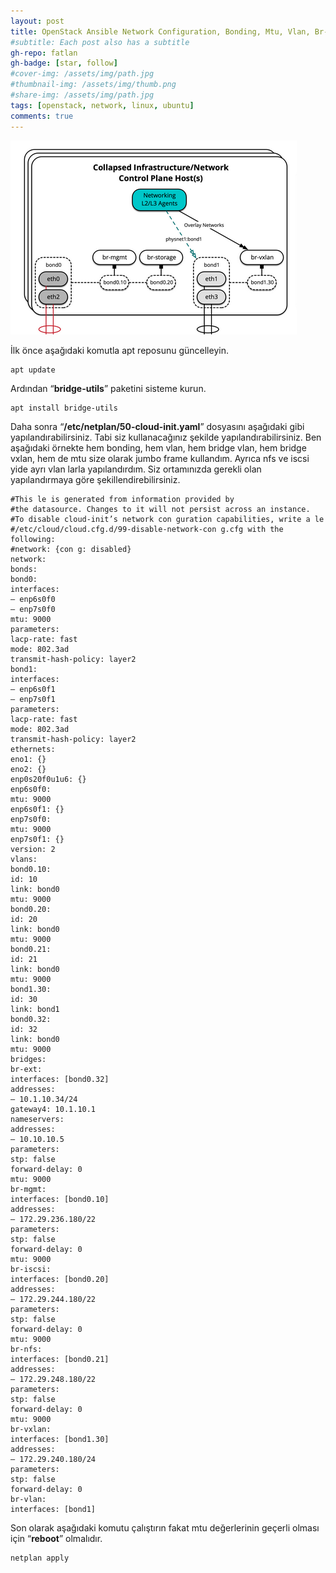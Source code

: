 ```yaml
---
layout: post
title: OpenStack Ansible Network Configuration, Bonding, Mtu, Vlan, Br-vlan, Br-vxlan With NETPLAN On Ubuntu 18
#subtitle: Each post also has a subtitle
gh-repo: fatlan
gh-badge: [star, follow]
#cover-img: /assets/img/path.jpg
#thumbnail-img: /assets/img/thumb.png
#share-img: /assets/img/path.jpg
tags: [openstack, network, linux, ubuntu]
comments: true
---
```

![Crepe](assets/img/openstack-ansib-netplan-ubuntu/op-ub-net-conf01.png)

İlk önce aşağıdaki komutla apt reposunu güncelleyin.

~~~
apt update
~~~

Ardından “**bridge-utils**” paketini sisteme kurun.

~~~
apt install bridge-utils
~~~

Daha sonra “**/etc/netplan/50-cloud-init.yaml**” dosyasını aşağıdaki gibi yapılandırabilirsiniz. Tabi siz kullanacağınız şekilde yapılandırabilirsiniz. Ben aşağıdaki örnekte hem bonding, hem vlan, hem bridge vlan, hem bridge vxlan, hem de mtu size olarak jumbo frame kullandım. Ayrıca nfs ve iscsi yide ayrı vlan larla yapılandırdım. Siz ortamınızda gerekli olan yapılandırmaya göre şekillendirebilirsiniz.

~~~
#This le is generated from information provided by
#the datasource. Changes to it will not persist across an instance.
#To disable cloud-init’s network con guration capabilities, write a le
#/etc/cloud/cloud.cfg.d/99-disable-network-con g.cfg with the following:
#network: {con g: disabled}
network:
bonds:
bond0:
interfaces:
– enp6s0f0
– enp7s0f0
mtu: 9000
parameters:
lacp-rate: fast
mode: 802.3ad
transmit-hash-policy: layer2
bond1:
interfaces:
– enp6s0f1
– enp7s0f1
parameters:
lacp-rate: fast
mode: 802.3ad
transmit-hash-policy: layer2
ethernets:
eno1: {}
eno2: {}
enp0s20f0u1u6: {}
enp6s0f0:
mtu: 9000
enp6s0f1: {}
enp7s0f0:
mtu: 9000
enp7s0f1: {}
version: 2
vlans:
bond0.10:
id: 10
link: bond0
mtu: 9000
bond0.20:
id: 20
link: bond0
mtu: 9000
bond0.21:
id: 21
link: bond0
mtu: 9000
bond1.30:
id: 30
link: bond1
bond0.32:
id: 32
link: bond0
mtu: 9000
bridges:
br-ext:
interfaces: [bond0.32]
addresses:
– 10.1.10.34/24
gateway4: 10.1.10.1
nameservers:
addresses:
– 10.10.10.5
parameters:
stp: false
forward-delay: 0
mtu: 9000
br-mgmt:
interfaces: [bond0.10]
addresses:
– 172.29.236.180/22
parameters:
stp: false
forward-delay: 0
mtu: 9000
br-iscsi:
interfaces: [bond0.20]
addresses:
– 172.29.244.180/22
parameters:
stp: false
forward-delay: 0
mtu: 9000
br-nfs:
interfaces: [bond0.21]
addresses:
– 172.29.248.180/22
parameters:
stp: false
forward-delay: 0
mtu: 9000
br-vxlan:
interfaces: [bond1.30]
addresses:
– 172.29.240.180/24
parameters:
stp: false
forward-delay: 0
br-vlan:
interfaces: [bond1]
~~~

Son olarak aşağıdaki komutu çalıştırın fakat mtu değerlerinin geçerli olması için “**reboot**” olmalıdır.

~~~
netplan apply
~~~
